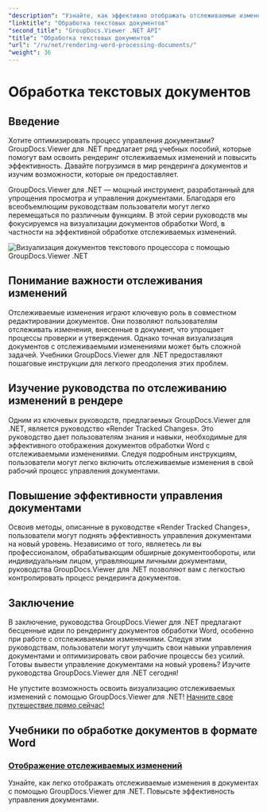 ```yaml
---
"description": "Узнайте, как эффективно отображать отслеживаемые изменения в документах обработки Word с помощью GroupDocs.Viewer для .NET. Повысьте свои навыки управления документами."
"linktitle": "Обработка текстовых документов"
"second_title": "GroupDocs.Viewer .NET API"
"title": "Обработка текстовых документов"
"url": "/ru/net/rendering-word-processing-documents/"
"weight": 36
---
```


# Обработка текстовых документов


## Введение

Хотите оптимизировать процесс управления документами? GroupDocs.Viewer для .NET предлагает ряд учебных пособий, которые помогут вам освоить рендеринг отслеживаемых изменений и повысить эффективность. Давайте погрузимся в мир рендеринга документов и изучим возможности, которые он предоставляет.

GroupDocs.Viewer для .NET — мощный инструмент, разработанный для упрощения просмотра и управления документами. Благодаря его всеобъемлющим руководствам пользователи могут легко перемещаться по различным функциям. В этой серии руководств мы фокусируемся на визуализации документов обработки Word, в частности на эффективной обработке отслеживаемых изменений.

![Визуализация документов текстового процессора с помощью GroupDocs.Viewer .NET](/viewer/rendering-word-processing-documents/image.png)

## Понимание важности отслеживания изменений

Отслеживаемые изменения играют ключевую роль в совместном редактировании документов. Они позволяют пользователям отслеживать изменения, внесенные в документ, что упрощает процессы проверки и утверждения. Однако точная визуализация документов с отслеживаемыми изменениями может быть сложной задачей. Учебники GroupDocs.Viewer для .NET предоставляют пошаговые инструкции для легкого преодоления этих проблем.

## Изучение руководства по отслеживанию изменений в рендере

Одним из ключевых руководств, предлагаемых GroupDocs.Viewer для .NET, является руководство «Render Tracked Changes». Это руководство дает пользователям знания и навыки, необходимые для эффективного отображения документов обработки Word с отслеживаемыми изменениями. Следуя подробным инструкциям, пользователи могут легко включить отслеживаемые изменения в свой рабочий процесс управления документами.

## Повышение эффективности управления документами

Освоив методы, описанные в руководстве «Render Tracked Changes», пользователи могут поднять эффективность управления документами на новый уровень. Независимо от того, являетесь ли вы профессионалом, обрабатывающим обширные документообороты, или индивидуальным лицом, управляющим личными документами, руководства GroupDocs.Viewer для .NET позволяют вам с легкостью контролировать процесс рендеринга документов.

## Заключение

В заключение, руководства GroupDocs.Viewer для .NET предлагают бесценные идеи по рендерингу документов обработки Word, особенно при работе с отслеживаемыми изменениями. Следуя этим руководствам, пользователи могут улучшить свои навыки управления документами и оптимизировать свои рабочие процессы без усилий. Готовы вывести управление документами на новый уровень? Изучите руководства GroupDocs.Viewer для .NET сегодня!

Не упустите возможность освоить визуализацию отслеживаемых изменений с помощью GroupDocs.Viewer для .NET! [Начните свое путешествие прямо сейчас!](./render-tracked-changes/)
## Учебники по обработке документов в формате Word
### [Отображение отслеживаемых изменений](./render-tracked-changes/)
Узнайте, как легко отображать отслеживаемые изменения в документах с помощью GroupDocs.Viewer для .NET. Повысьте эффективность управления документами.